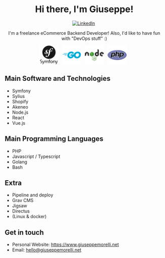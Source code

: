 <p>
  <h1 align="center">Hi there, I'm Giuseppe!</h1>
</p>
<p align="center">
<a href="https://www.linkedin.com/in/giuseppemorelli/"><img src="https://img.shields.io/badge/Linkedin-me?style=for-the-badge&color=0e76a8&logo=linkedin" alt="LinkedIn" /></a>&nbsp;
</p>

<p align="center">
I'm a freelance eCommerce Backend Developer!  
Also, I'd like to have fun with "DevOps stuff" :)
</p>

<div align="center">
  <img src="https://github.com/devicons/devicon/blob/master/icons/symfony/symfony-original-wordmark.svg" title="Symfony" alt="Symfony" width="60" height="60"/> &nbsp;
  <img src="https://github.com/devicons/devicon/blob/master/icons/go/go-original-wordmark.svg" title="Symfony" alt="Golang" width="60" height="60"/> &nbsp;
  <img src="https://github.com/devicons/devicon/blob/master/icons/nodejs/nodejs-original-wordmark.svg" title="Symfony" alt="Golang" width="60" height="60"/> &nbsp;
  <img src="https://github.com/devicons/devicon/blob/master/icons/php/php-original.svg" title="PHP" alt="PHP" width="60" height="60"/> &nbsp;
</div>

## Main Software and Technologies
- Symfony
- Sylius
- Shopify
- Akeneo
- Node.js
- React
- Vue.js

## Main Programming Languages
- PHP
- Javascript / Typescript
- Golang
- Bash

## Extra

- Pipeline and deploy
- Grav CMS
- Jigsaw
- Directus
- (Linux & docker)

## Get in touch

- Personal Website: https://www.giuseppemorelli.net
- Email: hello@giuseppemorelli.net
